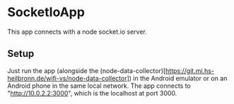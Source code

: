 # SocketIoApp

This app connects with a node socket.io server.

## Setup
Just run the app (alongside the (node-data-collector)[https://git.mi.hs-heilbronn.de/wifi-vs/node-data-collector]) in the Android emulator or on an Android phone in the same local network.
The app connects to "http://10.0.2.2:3000", which is the localhost at port 3000.